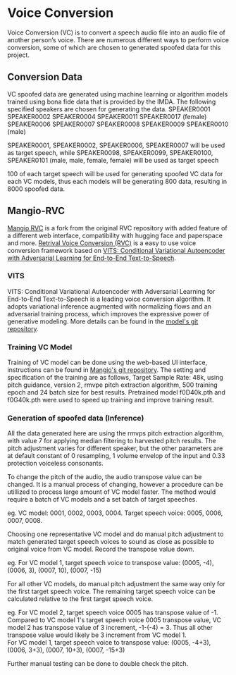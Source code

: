 # Voice Conversion
Voice Conversion (VC) is to convert a speech audio file into an audio file of another person’s voice. There are numerous different ways to perform voice conversion, some of which are chosen to generated spoofed data for this project.


## Conversion Data
VC spoofed data are generated using machine learning or algorithm models trained using bona fide data that is provided by the IMDA. The following specified speakers are chosen for generating the data. 
SPEAKER0001 SPEAKER0002 SPEAKER0004 SPEAKER0011 SPEAKER0017 (female)
SPEAKER0006 SPEAKER0007 SPEAKER0008 SPEAKER0009 SPEAKER0010 (male)

SPEAKER0001, SPEAKER0002, SPEAKER0006, SPEAKER0007 will be used as target speech, 
while SPEAKER0098, SPEAKER0099, SPEAKER0100, SPEAKER0101 (male, male, female, female) will be used as target speech

100 of each target speech will be used for generating spoofed VC data for each VC models, thus each models will be generating 800 data, resulting in 8000 spoofed data.

## Mangio-RVC
[Mangio RVC](https://github.com/Mangio621/Mangio-RVC-Fork) is a fork from the original RVC repository with added feature of a different web interface, compatibility with hugging face and paperspace and more. [Retrival Voice Conversion (RVC)](https://github.com/RVC-Project/Retrieval-based-Voice-Conversion-WebUI/blob/main/docs/en/README.en.md) is a easy to use voice conversion framework based on [VITS: Conditional Variational Autoencoder with Adversarial Learning for End-to-End Text-to-Speech](https://github.com/jaywalnut310/vits). 

### VITS
VITS: Conditional Variational Autoencoder with Adversarial Learning for End-to-End Text-to-Speech is a leading voice conversion algorithm. It adopts variational inference augmented with normalizing flows and an adversarial training process, which improves the expressive power of generative modeling. More details can be found in the [model's git repository](https://github.com/jaywalnut310/vits). 

### Training VC Model
Training of VC model can be done using the web-based UI interface, instructions can be found in [Mangio's git repository](https://github.com/Mangio621/Mangio-RVC-Fork). The setting and specification of the training are as follows, Target Sample Rate: 48k, using pitch guidance, version 2, rmvpe pitch extraction algorithm, 500 training epoch and 24 batch size for best results. Pretrained model f0D40k.pth and f0G40k.pth were used to speed up training and improve training result.

### Generation of spoofed data (Inference)
All the data generated here are using the rmvps pitch extraction algorithm, with value 7 for applying median filtering to harvested pitch results. The pitch adjustment varies for different speaker, but the other parameters are at default constant of 0 resampling, 1 volume envelop of the input and 0.33 protection voiceless consonants.

To change the pitch of the audio, the audio transpose value can be changed. It is a manual process of changing, however a procedure can be utillized to process large amount of VC model faster. The method would require a batch of VC models and a set batch of target speeches.

eg. VC model: 0001, 0002, 0003, 0004. Target speech voice: 0005, 0006, 0007, 0008.

Choosing one representative VC model and do manual pitch adjustment to match generated target speech voices to sound as close as possible to original voice from VC model. Record the transpose value down.

eg. For VC model 1, target speech voice to transpose value: (0005, -4), (0006, 3), (0007, 10), (0007, -15)

For all other VC models, do manual pitch adjustment the same way only for the first target speech voice. The remaining target speech voice can be calculated relative to the first target speech voice.

eg. For VC model 2, target speech voice 0005 has transpose value of -1. Compared to VC model 1's target speech voice 0005 transpose value, VC model 2 has transpose value of 3 increment, -1-(-4) = 3. Thus all other transpose value would likely be 3 increment from VC model 1. <br>
For VC model 1, target speech voice to transpose value: (0005, -4+3), (0006, 3+3), (0007, 10+3), (0007, -15+3)

Further manual testing can be done to double check the pitch.

